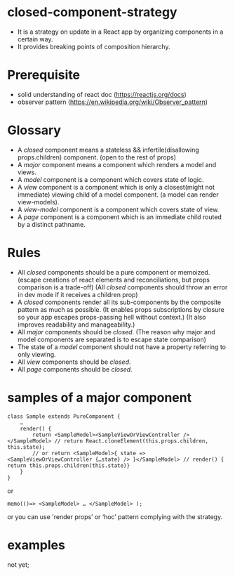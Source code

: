 # closed-component-strategy
* It is a strategy on update in a React app by organizing components in a certain way.
* It provides breaking points of composition hierarchy.

# Prerequisite
* solid understanding of react doc (https://reactjs.org/docs)
* observer pattern (https://en.wikipedia.org/wiki/Observer_pattern)

# Glossary
* A *closed* component means a stateless && infertile(disallowing props.children) component. (open to the rest of props)
* A *major* component means a component which renders a model and views.
* A *model* component is a component which covers state of logic.
* A *view* component is a component which is only a closest(might not immediate) viewing child of a model component. (a model can render view-models).
* A *view-model* component is a component which covers state of view.
* A *page* component is a component which is an immediate child routed by a distinct pathname.

# Rules
* All *closed* components should be a pure component or memoized. 
(escape creations of react elements and reconciliations, but props comparison is a trade-off)
(All *closed* components should throw an error in dev mode if it receives a children prop)
* A *closed* components render all its sub-components by the composite pattern as much as possible.
(It enables props subscriptions by closure so your app escapes props-passing hell without context.)
(It also improves readability and manageability.)
* All *major* components should be *closed*.
(The reason why major and model components are separated is to escape state comparison)
* The state of a *model* component should not have a property referring to only viewing.
* All *view* components should be *closed*.
* All *page* components should be *closed*.

# samples of a major component
```
class Sample extends PureComponent {
    …
    render() {
        return <SampleModel><SampleViewOrViewController /></SampleModel> // return React.cloneElement(this.props.children, this.state);
        // or return <SampleModel>{ state => <SampleViewOrViewController {…state} /> }</SampleModel> // render() { return this.props.children(this.state)}
    }
}
```
or 
```
memo(()=> <SampleModel> … </SampleModel> );
```
or you can use 'render props’ or ‘hoc’ pattern complying with the strategy.

# examples
not yet;

